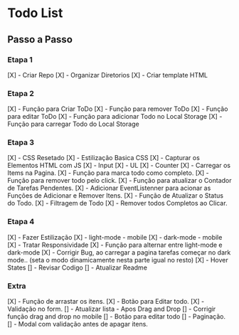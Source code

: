 # Todo List

## Passo a Passo

### Etapa 1

[X] - Criar Repo
[X] - Organizar Diretorios
[X] - Criar template HTML

### Etapa 2

[X] - Função para Criar ToDo
[X] - Função para remover ToDo
[X] - Função para editar ToDo
[X] - Função para adicionar Todo no Local Storage
[X] - Função para carregar Todo do Local Storage

### Etapa 3

[X] - CSS Resetado
[X] - Estilização Basica CSS
[X] - Capturar os Elementos HTML com JS
[X] - Input
[X] - UL
[X] - Counter
[X] - Carregar os Items na Pagina.
[X] - Função para marca todo como completo.
[X] - Função para remover todo pelo click.
[X] - Função para atualizar o Contador de Tarefas Pendentes.
[X] - Adicionar EventListenner para acionar as Funções de Adicionar e Remover Itens.
[X] - Função de Atualizar o Status do Todo.
[X] - Filtragem de Todo
[X] - Remover todos Completos ao Clicar.

### Etapa 4

[X] - Fazer Estilização
[X] - light-mode - mobile
[X] - dark-mode - mobile
[X] - Tratar Responsividade
[X] - Função para alternar entre light-mode e dark-mode
[X] - Corrigir Bug, ao carregar a pagina tarefas começar no dark mode.. (seta o modo dinamicamente nesta parte igual no resto)
[X] - Hover States
[] - Revisar Codigo
[] - Atualizar Readme

### Extra

[X] - Função de arrastar os itens.
[X] - Botão para Editar todo.
[X] - Validação no form.
[] - Atualizar lista - Apos Drag and Drop
[] - Corrigir função drag and drop no mobile
[] - Botão para editar todo
[] - Paginação.
[] - Modal com validação antes de apagar itens.
